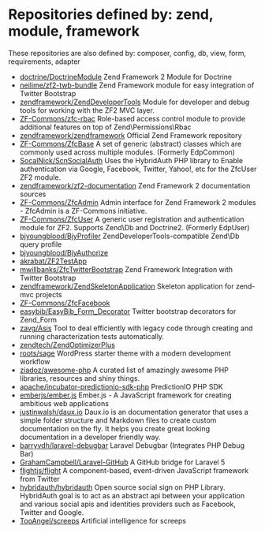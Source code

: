 # Repositories defined by: zend, module, framework

These repositories are also defined by: composer, config, db, view, form, requirements, adapter

- [doctrine/DoctrineModule](https://api.github.com/repos/doctrine/DoctrineModule)
  Zend Framework 2 Module for Doctrine
- [neilime/zf2-twb-bundle](https://api.github.com/repos/neilime/zf2-twb-bundle)
  Zend Framework module for easy integration of Twitter Bootstrap
- [zendframework/ZendDeveloperTools](https://api.github.com/repos/zendframework/ZendDeveloperTools)
  Module for developer and debug tools for working with the ZF2 MVC layer.
- [ZF-Commons/zfc-rbac](https://api.github.com/repos/ZF-Commons/zfc-rbac)
  Role-based access control module to provide additional features on top of Zend\Permissions\Rbac
- [zendframework/zendframework](https://api.github.com/repos/zendframework/zendframework)
  Official Zend Framework repository
- [ZF-Commons/ZfcBase](https://api.github.com/repos/ZF-Commons/ZfcBase)
  A set of generic (abstract) classes which are commonly used across multiple modules. (Formerly EdpCommon)
- [SocalNick/ScnSocialAuth](https://api.github.com/repos/SocalNick/ScnSocialAuth)
  Uses the HybridAuth PHP library to Enable authentication via Google, Facebook, Twitter, Yahoo!, etc for the ZfcUser ZF2 module.
- [zendframework/zf2-documentation](https://api.github.com/repos/zendframework/zf2-documentation)
  Zend Framework 2 documentation sources
- [ZF-Commons/ZfcAdmin](https://api.github.com/repos/ZF-Commons/ZfcAdmin)
  Admin interface for Zend Framework 2 modules - ZfcAdmin is a ZF-Commons initiative.
- [ZF-Commons/ZfcUser](https://api.github.com/repos/ZF-Commons/ZfcUser)
  A generic user registration and authentication module for ZF2. Supports Zend\Db and Doctrine2. (Formerly EdpUser)
- [bjyoungblood/BjyProfiler](https://api.github.com/repos/bjyoungblood/BjyProfiler)
  ZendDeveloperTools-compatible Zend\Db query profile
- [bjyoungblood/BjyAuthorize](https://api.github.com/repos/bjyoungblood/BjyAuthorize)
- [akrabat/ZF2TestApp](https://api.github.com/repos/akrabat/ZF2TestApp)
- [mwillbanks/ZfcTwitterBootstrap](https://api.github.com/repos/mwillbanks/ZfcTwitterBootstrap)
  Zend Framework Integration with Twitter Bootstrap
- [zendframework/ZendSkeletonApplication](https://api.github.com/repos/zendframework/ZendSkeletonApplication)
  Skeleton application for zend-mvc projects
- [ZF-Commons/ZfcFacebook](https://api.github.com/repos/ZF-Commons/ZfcFacebook)
- [easybib/EasyBib_Form_Decorator](https://api.github.com/repos/easybib/EasyBib_Form_Decorator)
  Twitter bootstrap decorators for Zend_Form
- [zavg/Asis](https://api.github.com/repos/zavg/Asis)
  Tool to deal efficiently with legacy code through creating and running characterization tests automatically.
- [zendtech/ZendOptimizerPlus](https://api.github.com/repos/zendtech/ZendOptimizerPlus)
- [roots/sage](https://api.github.com/repos/roots/sage)
  WordPress starter theme with a modern development workflow
- [ziadoz/awesome-php](https://api.github.com/repos/ziadoz/awesome-php)
  A curated list of amazingly awesome PHP libraries, resources and shiny things.
- [apache/incubator-predictionio-sdk-php](https://api.github.com/repos/apache/incubator-predictionio-sdk-php)
  PredictionIO PHP SDK
- [emberjs/ember.js](https://api.github.com/repos/emberjs/ember.js)
  Ember.js - A JavaScript framework for creating ambitious web applications
- [justinwalsh/daux.io](https://api.github.com/repos/justinwalsh/daux.io)
  Daux.io is an documentation generator that uses a simple folder structure and Markdown files to create custom documentation on the fly. It helps you create great looking documentation in a developer friendly way.
- [barryvdh/laravel-debugbar](https://api.github.com/repos/barryvdh/laravel-debugbar)
  Laravel Debugbar (Integrates PHP Debug Bar)
- [GrahamCampbell/Laravel-GitHub](https://api.github.com/repos/GrahamCampbell/Laravel-GitHub)
  A GitHub bridge for Laravel 5
- [flightjs/flight](https://api.github.com/repos/flightjs/flight)
  A component-based, event-driven JavaScript framework from Twitter
- [hybridauth/hybridauth](https://api.github.com/repos/hybridauth/hybridauth)
  Open source social sign on PHP Library. HybridAuth goal is to act as an abstract api between your application and various social apis and identities providers such as Facebook, Twitter and Google.
- [TooAngel/screeps](https://api.github.com/repos/TooAngel/screeps)
  Artificial intelligence for screeps
